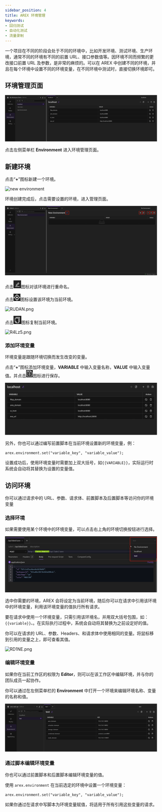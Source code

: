 ```yaml
---
sidebar_position: 4
title: AREX 环境管理
keywords: 
- 回归测试
- 自动化测试
- 流量录制
---
```


一个项目在不同的阶段会处于不同的环境中，比如开发环境、测试环境、生产环境，通常不同的环境有不同的前置 URL、接口参数值等。因环境不同而频繁的更改接口前置 URL 及参数，是非常的麻烦的。可以在 AREX 中创建不同的环境，并且在每个环境中设置不同的环境变量，在不同环境中测试时，直接切换环境即可。

## 环境管理页面

![环境管理](../resource/c2.environment.png)

点击左侧菜单栏 **Environment** 进入环境管理页面。

## 新建环境

点击“**+**”图标新建一个环境。

<img src="https://i.328888.xyz/2023/02/10/R4gDV.png" alt="new environment" width="400" height="" />

环境创建完成后，点击需要设置的环境，进入管理页面。

![环境管理](../resource/c2.edit.env.png)

点击![](../resource/c1.rename.png)图标对该环境进行重命名。

点击![](../resource/c2.setenv.icon.png)图标设置该环境为当前环境。

<img src="https://i.328888.xyz/2023/02/10/RUDAN.png" alt="RUDAN.png" width="400" height="" />

点击![](../resource/c2.Duplicate.png)图标复制当前环境。

<img src="https://i.328888.xyz/2023/02/10/R4Lz5.png" alt="R4Lz5.png" width="300" height="" />

### 添加环境变量

环境变量是跟随环境切换而发生改变的变量。

点击“**+**”图标添加环境变量，**VARIABLE** 中输入变量名称，**VALUE** 中输入变量值。并点击![](../resource/c2.save.env.png)图标进行保存。

![添加环境变量](../resource/c2.add.env.parameters.png)

另外，你也可以通过编写前置脚本在当前环境设置新的环境变量，例：

```
arex.environment.set("variable_key", "variable_value");
```

设置成功后，使用环境变量时需要加上双大括号，如`{{VARIABLE}}`，实际运行时系统会自动将其替换为设置的变量值。

## 访问环境

你可以通过请求中的 URL、参数、请求体、前置脚本及后置脚本等访问你的环境变量

### 选择环境

如果需要使用某个环境中的环境变量，可以点击右上角的环境切换按钮进行选择。

![切换环境](../resource/c1.change.environment.png)

选中你需要的环境，AREX 会将设定为当前环境，随后你可以在请求中引用该环境中的环境变量，利用该环境变量的值执行所有请求。

要在请求中使用一个环境变量，只需引用该环境名，并用双大括号包围，如：`{{variable}}。`。在实际执行过程中，系统会自动将其替换为之前设定好的值。

你可以在请求的 URL、参数、Headers、和请求体中使用相同的变量。将鼠标移到引用的变量之上，即可查看其值。

<img src="https://i.328888.xyz/2023/02/10/RD1NE.png" alt="RD1NE.png" width="700" height="" />

### 编辑环境变量

如果你在当前工作区的权限为 **Editor**，则可以在该工作区中编辑环境，并与你的团队成员一起协作。

你可以通过在左侧菜单栏的 **Environment** 中打开一个环境来编辑环境名称、变量的名称和值。

![edit environments](../resource/c2.edit.env2.png)

### 通过脚本编辑环境变量

你也可以通过前置脚本和后置脚本编辑环境变量的值。

使用 `arex.environment` 在当前选定的环境中设置一个环境变量：

```
arex.environment.set("variable_key", "variable_value");
```

如果你通过在请求中写脚本为环境变量赋值，将适用于所有引用这些变量的请求。
